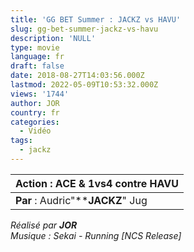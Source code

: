 ```yaml
---
title: 'GG BET Summer : JACKZ vs HAVU'
slug: gg-bet-summer-jackz-vs-havu
description: 'NULL'
type: movie
language: fr
draft: false
date: 2018-08-27T14:03:56.000Z
lastmod: 2022-05-09T10:53:32.000Z
views: '1744'
author: JOR
country: fr
categories:
  - Vidéo
tags:
  - jackz
---
```

| **Action** : ACE & 1vs4 contre HAVU |
| ----------------------------------- |
| **Par** : Audric"****JACKZ**" Jug   |

  
_Réalisé par **JOR**_  
_Musique : Sekai - Running \[NCS Release\]_
